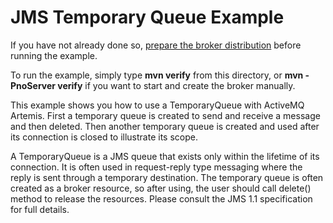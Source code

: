# JMS Temporary Queue Example

If you have not already done so, [prepare the broker distribution](../../../../README.md#getting-started) before running the example.

To run the example, simply type **mvn verify** from this directory, or **mvn -PnoServer verify** if you want to start and create the broker manually.

This example shows you how to use a TemporaryQueue with ActiveMQ Artemis. First a temporary queue is created to send and receive a message and then deleted. Then another temporary queue is created and used after its connection is closed to illustrate its scope.

A TemporaryQueue is a JMS queue that exists only within the lifetime of its connection. It is often used in request-reply type messaging where the reply is sent through a temporary destination. The temporary queue is often created as a broker resource, so after using, the user should call delete() method to release the resources. Please consult the JMS 1.1 specification for full details.